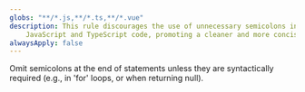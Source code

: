 ```yaml
---
globs: "**/*.js,**/*.ts,**/*.vue"
description: This rule discourages the use of unnecessary semicolons in
    JavaScript and TypeScript code, promoting a cleaner and more concise style.
alwaysApply: false
---
```


Omit semicolons at the end of statements unless they are syntactically required (e.g., in 'for' loops, or when returning null).
